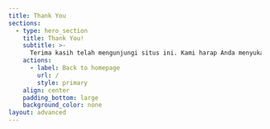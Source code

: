 ```yaml
---
title: Thank You
sections:
  - type: hero_section
    title: Thank You!
    subtitle: >-
      Terima kasih telah mengunjungi situs ini. Kami harap Anda menyukainya. Semoga hari mu menyenangkan!
    actions:
      - label: Back to homepage
        url: /
        style: primary
    align: center
    padding_bottom: large
    background_color: none
layout: advanced
---
```

